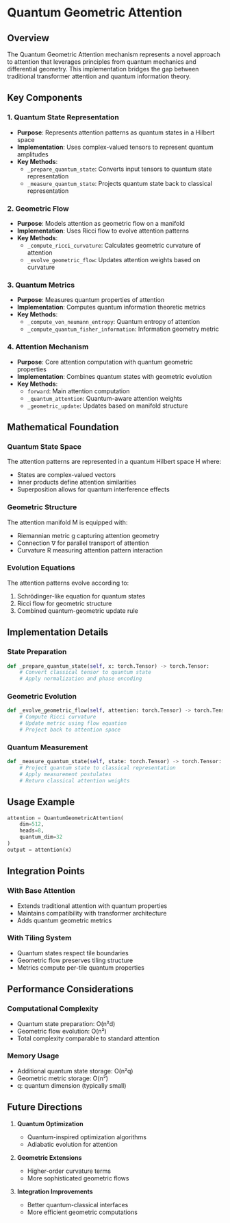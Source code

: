 # Quantum Geometric Attention

## Overview
The Quantum Geometric Attention mechanism represents a novel approach to attention that leverages principles from quantum mechanics and differential geometry. This implementation bridges the gap between traditional transformer attention and quantum information theory.

## Key Components

### 1. Quantum State Representation
- **Purpose**: Represents attention patterns as quantum states in a Hilbert space
- **Implementation**: Uses complex-valued tensors to represent quantum amplitudes
- **Key Methods**:
  - `_prepare_quantum_state`: Converts input tensors to quantum state representation
  - `_measure_quantum_state`: Projects quantum state back to classical representation

### 2. Geometric Flow
- **Purpose**: Models attention as geometric flow on a manifold
- **Implementation**: Uses Ricci flow to evolve attention patterns
- **Key Methods**:
  - `_compute_ricci_curvature`: Calculates geometric curvature of attention
  - `_evolve_geometric_flow`: Updates attention weights based on curvature

### 3. Quantum Metrics
- **Purpose**: Measures quantum properties of attention
- **Implementation**: Computes quantum information theoretic metrics
- **Key Methods**:
  - `_compute_von_neumann_entropy`: Quantum entropy of attention
  - `_compute_quantum_fisher_information`: Information geometry metric

### 4. Attention Mechanism
- **Purpose**: Core attention computation with quantum geometric properties
- **Implementation**: Combines quantum states with geometric evolution
- **Key Methods**:
  - `forward`: Main attention computation
  - `_quantum_attention`: Quantum-aware attention weights
  - `_geometric_update`: Updates based on manifold structure

## Mathematical Foundation

### Quantum State Space
The attention patterns are represented in a quantum Hilbert space H where:
- States are complex-valued vectors
- Inner products define attention similarities
- Superposition allows for quantum interference effects

### Geometric Structure
The attention manifold M is equipped with:
- Riemannian metric g capturing attention geometry
- Connection ∇ for parallel transport of attention
- Curvature R measuring attention pattern interaction

### Evolution Equations
The attention patterns evolve according to:
1. Schrödinger-like equation for quantum states
2. Ricci flow for geometric structure
3. Combined quantum-geometric update rule

## Implementation Details

### State Preparation
```python
def _prepare_quantum_state(self, x: torch.Tensor) -> torch.Tensor:
    # Convert classical tensor to quantum state
    # Apply normalization and phase encoding
```

### Geometric Evolution
```python
def _evolve_geometric_flow(self, attention: torch.Tensor) -> torch.Tensor:
    # Compute Ricci curvature
    # Update metric using flow equation
    # Project back to attention space
```

### Quantum Measurement
```python
def _measure_quantum_state(self, state: torch.Tensor) -> torch.Tensor:
    # Project quantum state to classical representation
    # Apply measurement postulates
    # Return classical attention weights
```

## Usage Example
```python
attention = QuantumGeometricAttention(
    dim=512,
    heads=8,
    quantum_dim=32
)
output = attention(x)
```

## Integration Points

### With Base Attention
- Extends traditional attention with quantum properties
- Maintains compatibility with transformer architecture
- Adds quantum geometric metrics

### With Tiling System
- Quantum states respect tile boundaries
- Geometric flow preserves tiling structure
- Metrics compute per-tile quantum properties

## Performance Considerations

### Computational Complexity
- Quantum state preparation: O(n²d)
- Geometric flow evolution: O(n²)
- Total complexity comparable to standard attention

### Memory Usage
- Additional quantum state storage: O(n²q)
- Geometric metric storage: O(n²)
- q: quantum dimension (typically small)

## Future Directions

1. **Quantum Optimization**
   - Quantum-inspired optimization algorithms
   - Adiabatic evolution for attention

2. **Geometric Extensions**
   - Higher-order curvature terms
   - More sophisticated geometric flows

3. **Integration Improvements**
   - Better quantum-classical interfaces
   - More efficient geometric computations

